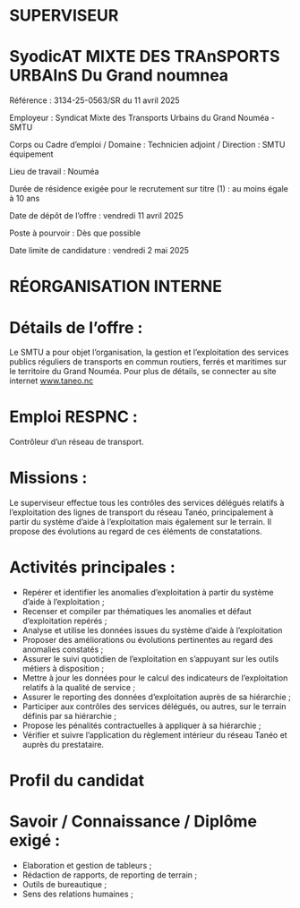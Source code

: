 # SUPERVISEUR

# SyodicAT MIXTE DES TRAnSPORTS URBAInS Du Grand noumnea

Référence : 3134-25-0563/SR du 11 avril 2025

Employeur : Syndicat Mixte des Transports Urbains du Grand Nouméa - SMTU

Corps ou Cadre d’emploi / Domaine : Technicien adjoint / Direction : SMTU équipement

Lieu de travail : Nouméa

Durée de résidence exigée pour le recrutement sur titre (1) : au moins égale à 10 ans

Date de dépôt de l’offre : vendredi 11 avril 2025

Poste à pourvoir : Dès que possible

Date limite de candidature : vendredi 2 mai 2025

# RÉORGANISATION INTERNE

# Détails de l’offre :

Le SMTU a pour objet l’organisation, la gestion et l’exploitation des services publics réguliers de transports en commun routiers, ferrés et maritimes sur le territoire du Grand Nouméa. Pour plus de détails, se connecter au site internet www.taneo.nc

# Emploi RESPNC :

Contrôleur d’un réseau de transport.

# Missions :

Le superviseur effectue tous les contrôles des services délégués relatifs à l’exploitation des lignes de transport du réseau Tanéo, principalement à partir du système d’aide à l’exploitation mais également sur le terrain. Il propose des évolutions au regard de ces éléments de constatations.

# Activités principales :

- Repérer et identifier les anomalies d’exploitation à partir du système d’aide à l’exploitation ;
- Recenser et compiler par thématiques les anomalies et défaut d’exploitation repérés ;
- Analyse et utilise les données issues du système d’aide à l’exploitation
- Proposer des améliorations ou évolutions pertinentes au regard des anomalies constatés ;
- Assurer le suivi quotidien de l’exploitation en s’appuyant sur les outils métiers à disposition ;
- Mettre à jour les données pour le calcul des indicateurs de l’exploitation relatifs à la qualité de service ;
- Assurer le reporting des données d’exploitation auprès de sa hiérarchie ;
- Participer aux contrôles des services délégués, ou autres, sur le terrain définis par sa hiérarchie ;
- Propose les pénalités contractuelles à appliquer à sa hiérarchie ;
- Vérifier et suivre l’application du règlement intérieur du réseau Tanéo et auprès du prestataire.

# Profil du candidat

# Savoir / Connaissance / Diplôme exigé :

- Elaboration et gestion de tableurs ;
- Rédaction de rapports, de reporting de terrain ;
- Outils de bureautique ;
- Sens des relations humaines ;